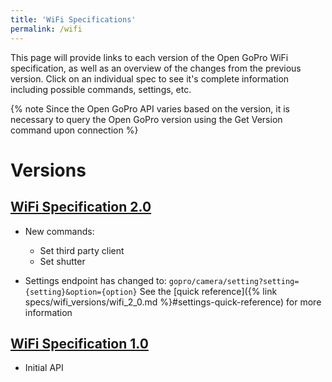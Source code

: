 ```yaml
---
title: 'WiFi Specifications'
permalink: /wifi
---
```


This page will provide links to each version of the Open GoPro WiFi specification, as well
as an overview of the changes from the previous version.
Click on an individual spec to see it's complete information including possible commands, settings, etc.

{% note Since the Open GoPro API varies based on the version, it is necessary to query the Open GoPro version
using the Get Version command upon connection %}

# Versions

## [WiFi Specification 2.0](wifi_versions/wifi_2_0.md)

-   New commands:
    - Set third party client
    - Set shutter

-   Settings endpoint has changed to: `gopro/camera/setting?setting={setting}&option={option}`
    See the [quick reference]({% link specs/wifi_versions/wifi_2_0.md %}#settings-quick-reference) for more information

## [WiFi Specification 1.0](wifi_versions/wifi_1_0.md)

-   Initial API

